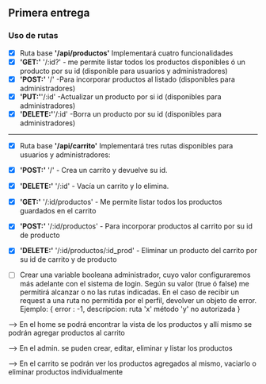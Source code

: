 ## Primera entrega

### Uso de rutas

- [x] Ruta base **'/api/productos'** Implementará cuatro funcionalidades 
- [x] **'GET:'** '/:id?' - me permite listar todos los productos disponibles ó un producto por su id (disponible para usuarios y administradores) 
- [x] **'POST:'** '/' -Para incorporar productos al listado (disponibles para administradores) 
- [x] **'PUT:'**'/:id' -Actualizar un producto por si id (disponibles para administradores) 
- [x] **'DELETE:'**'/:id' -Borra un producto por su id (disponibles para administradores) 

---

- [x] Ruta base **'/api/carrito'** Implementará tres rutas disponibles para usuarios y administradores: 

- [x] **'POST:'** '/' - Crea un carrito y devuelve su id.
- [x] **'DELETE:'** '/:id' - Vacía un carrito y lo elimina.
- [x] **'GET:'** '/:id/productos' - Me permite listar todos los productos guardados en el carrito
- [x] **'POST:'** '/:id/productos' - Para incorporar productos al carrito por su id de producto
- [x] **'DELETE:'** '/:id/productos/:id_prod' - Eliminar un producto del carrito por su id de carrito y de producto

- [ ] Crear una variable booleana administrador, cuyo valor configuraremos más adelante con el sistema de login. Según su valor (true ó false) me permitirá alcanzar o no las rutas indicadas. En el caso de recibir un request a una ruta no permitida por el perfil, devolver un objeto de error. Ejemplo: { error : -1, descripcion: ruta 'x' método 'y' no autorizada }




--> En el home se podrá encontrar la vista de los productos y allí mismo se podrán agregar productos al carrito

--> En el admin. se puden crear, editar, eliminar y listar los productos

--> En el carrito se podrán ver los productos agregados al mismo, vaciarlo o eliminar productos individualmente